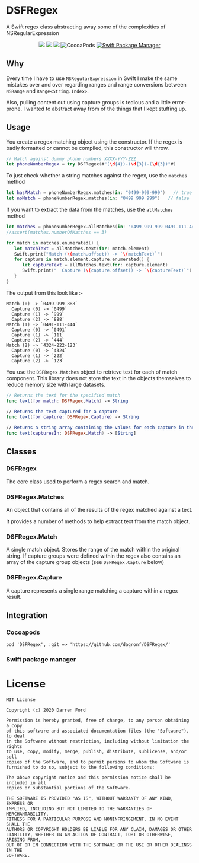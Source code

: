 # DSFRegex

A Swift regex class abstracting away some of the complexities of NSRegularExpression

<p align="center">
    <img src="https://img.shields.io/github/v/tag/dagronf/DSFRegex" />
    <img src="https://img.shields.io/badge/Swift-5.0-orange.svg" />
    <img src="https://img.shields.io/badge/License-MIT-lightgrey" />
    <img src="https://img.shields.io/badge/pod-compatible-informational" alt="CocoaPods" />
    <a href="https://swift.org/package-manager">
        <img src="https://img.shields.io/badge/spm-compatible-brightgreen.svg?style=flat" alt="Swift Package Manager" />
    </a>
</p>

## Why

Every time I have to use `NSRegularExpression` in Swift I make the same mistakes over and over regarding ranges and range conversions between `NSRange` and `Range<String.Index>`.

Also, pulling content out using capture groups is tedious and a little error-prone. I wanted to abstract away from of the things that I kept stuffing up.

## Usage

You create a regex matching object using the constructor. If the regex is badly formatted or cannot be compiled, this constructor will throw.

```swift
// Match against dummy phone numbers XXXX-YYY-ZZZ
let phoneNumberRegex = try DSFRegex(#"(\d{4})-(\d{3})-(\d{3})"#)
```

To just check whether a string matches against the regex, use the `matches` method

```swift
let hasAMatch = phoneNumberRegex.matches(in: "0499-999-999")   // true
let noMatch = phoneNumberRegex.matches(in: "0499 999 999")   // false
```

If you want to extract the data from the matches, use the `allMatches` method

```swift
let matches = phoneNumberRegex.allMatches(in: "0499-999-999 0491-111-444 4324-222-123")
//assert(matches.numberOfMatches == 3)

for match in matches.enumerated() {
   let matchText = allMatches.text(for: match.element)
   Swift.print("Match (\(match.offset)) -> `\(matchText)`")
   for capture in match.element.capture.enumerated() {
      let captureText = allMatches.text(for: capture.element)
      Swift.print("  Capture (\(capture.offset)) -> `\(captureText)`")
   }
}
```
The output from this look like :-

```
Match (0) -> `0499-999-888`
  Capture (0) -> `0499`
  Capture (1) -> `999`
  Capture (2) -> `888`
Match (1) -> `0491-111-444`
  Capture (0) -> `0491`
  Capture (1) -> `111`
  Capture (2) -> `444`
Match (2) -> `4324-222-123`
  Capture (0) -> `4324`
  Capture (1) -> `222`
  Capture (2) -> `123`
```

You use the `DSFRegex.Matches` object to retrieve text for each of match component. This library does not store the text in the objects themselves to reduce memory size with large datasets.

```swift
// Returns the text for the specified match
func text(for match: DSFRegex.Match) -> String

// Returns the text captured for a capture
func text(for capture: DSFRegex.Capture) -> String

// Returns a string array containing the values for each capture in the match
func text(capturesIn: DSFRegex.Match) -> [String]
```

## Classes

### DSFRegex

The core class used to perform a regex search and match.

### DSFRegex.Matches

An object that contains all of the results of the regex matched against a text.

It provides a number of methods to help extract text from the match object.

### DSFRegex.Match

A single match object. Stores the range of the match within the original string.  If capture groups were defined within the regex also contains an array of the capture group objects (see `DSFRegex.Capture` below)


### DSFRegex.Capture

A capture represents a single range matching a capture within a regex result.


## Integration

### Cocoapods

`pod 'DSFRegex', :git => 'https://github.com/dagronf/DSFRegex/'`

### Swift package manager




# License

```
MIT License

Copyright (c) 2020 Darren Ford

Permission is hereby granted, free of charge, to any person obtaining a copy
of this software and associated documentation files (the "Software"), to deal
in the Software without restriction, including without limitation the rights
to use, copy, modify, merge, publish, distribute, sublicense, and/or sell
copies of the Software, and to permit persons to whom the Software is
furnished to do so, subject to the following conditions:

The above copyright notice and this permission notice shall be included in all
copies or substantial portions of the Software.

THE SOFTWARE IS PROVIDED "AS IS", WITHOUT WARRANTY OF ANY KIND, EXPRESS OR
IMPLIED, INCLUDING BUT NOT LIMITED TO THE WARRANTIES OF MERCHANTABILITY,
FITNESS FOR A PARTICULAR PURPOSE AND NONINFRINGEMENT. IN NO EVENT SHALL THE
AUTHORS OR COPYRIGHT HOLDERS BE LIABLE FOR ANY CLAIM, DAMAGES OR OTHER
LIABILITY, WHETHER IN AN ACTION OF CONTRACT, TORT OR OTHERWISE, ARISING FROM,
OUT OF OR IN CONNECTION WITH THE SOFTWARE OR THE USE OR OTHER DEALINGS IN THE
SOFTWARE.
```
